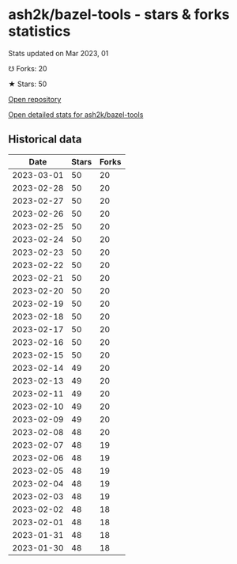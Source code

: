 # ash2k/bazel-tools - stars & forks statistics

Stats updated on Mar 2023, 01

☋ Forks: 20

★ Stars: 50

[Open repository](https://github.com/ash2k/bazel-tools)

[Open detailed stats for ash2k/bazel-tools](https://reviewgithub.com/rep/ash2k/bazel-tools)

## Historical data
| Date | Stars | Forks |
|------|-------|-------|
| 2023-03-01 | 50 | 20 | 
| 2023-02-28 | 50 | 20 | 
| 2023-02-27 | 50 | 20 | 
| 2023-02-26 | 50 | 20 | 
| 2023-02-25 | 50 | 20 | 
| 2023-02-24 | 50 | 20 | 
| 2023-02-23 | 50 | 20 | 
| 2023-02-22 | 50 | 20 | 
| 2023-02-21 | 50 | 20 | 
| 2023-02-20 | 50 | 20 | 
| 2023-02-19 | 50 | 20 | 
| 2023-02-18 | 50 | 20 | 
| 2023-02-17 | 50 | 20 | 
| 2023-02-16 | 50 | 20 | 
| 2023-02-15 | 50 | 20 | 
| 2023-02-14 | 49 | 20 | 
| 2023-02-13 | 49 | 20 | 
| 2023-02-11 | 49 | 20 | 
| 2023-02-10 | 49 | 20 | 
| 2023-02-09 | 49 | 20 | 
| 2023-02-08 | 48 | 20 | 
| 2023-02-07 | 48 | 19 | 
| 2023-02-06 | 48 | 19 | 
| 2023-02-05 | 48 | 19 | 
| 2023-02-04 | 48 | 19 | 
| 2023-02-03 | 48 | 19 | 
| 2023-02-02 | 48 | 18 | 
| 2023-02-01 | 48 | 18 | 
| 2023-01-31 | 48 | 18 | 
| 2023-01-30 | 48 | 18 | 


